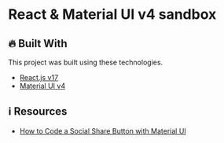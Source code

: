# React & Material UI v4 sandbox

## :fire: Built With

This project was built using these technologies.

- [React.js v17](https://17.reactjs.org/)
- [Material UI v4](https://v4.mui.com/ru/)

## :information_source: Resources

- [How to Code a Social Share Button with Material UI](https://snappywebdesign.net/blog/how-to-code-a-social-share-button-with-material-ui/)
